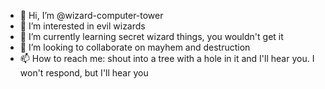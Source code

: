 - 👋 Hi, I’m @wizard-computer-tower
- 👀 I’m interested in evil wizards
- 🌱 I’m currently learning secret wizard things, you wouldn't get it
- 💞️ I’m looking to collaborate on mayhem and destruction
- 📫 How to reach me: shout into a tree with a hole in it and I'll hear you. I won't respond, but I'll hear you

<!---
wizard-computer-tower/wizard-computer-tower is a ✨ special ✨ repository because its `README.md` (this file) appears on your GitHub profile.
You can click the Preview link to take a look at your changes.
--->
